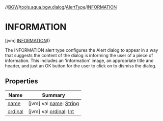 //[BGW](../../../../index.md)/[tools.aqua.bgw.dialog](../../index.md)/[AlertType](../index.md)/[INFORMATION](index.md)



# INFORMATION  
 [jvm] [INFORMATION](index.md)()  


The INFORMATION alert type configures the Alert dialog to appear in a way that suggests the content of the dialog is informing the user of a piece of information. This includes an 'information' image, an appropriate title and header, and just an OK button for the user to click on to dismiss the dialog.

   


## Properties  
  
|  Name |  Summary | 
|---|---|
| <a name="tools.aqua.bgw.dialog/AlertType.INFORMATION/name/#/PointingToDeclaration/"></a>[name](name.md)| <a name="tools.aqua.bgw.dialog/AlertType.INFORMATION/name/#/PointingToDeclaration/"></a> [jvm] val [name](name.md): [String](https://kotlinlang.org/api/latest/jvm/stdlib/kotlin/-string/index.html)   <br>|
| <a name="tools.aqua.bgw.dialog/AlertType.INFORMATION/ordinal/#/PointingToDeclaration/"></a>[ordinal](ordinal.md)| <a name="tools.aqua.bgw.dialog/AlertType.INFORMATION/ordinal/#/PointingToDeclaration/"></a> [jvm] val [ordinal](ordinal.md): [Int](https://kotlinlang.org/api/latest/jvm/stdlib/kotlin/-int/index.html)   <br>|

